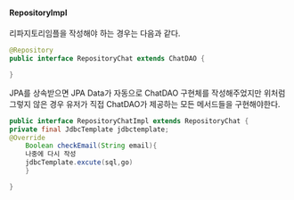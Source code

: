 #### RepositoryImpl

리파지토리임플을 작성해야 하는 경우는 다음과 같다.

```java
@Repository
public interface RepositoryChat extends ChatDAO {

}
```

JPA를 상속받으면 JPA Data가 자동으로 ChatDAO 구현체를 작성해주었지만 위처럼 그렇지 않은 경우 유저가 직접 ChatDAO가 제공하는 모든 메서드들을 구현해야한다.

```java
public interface RepositoryChatImpl extends RepositoryChat {
private final JdbcTemplate jdbctemplate;
@Override
	Boolean checkEmail(String email){
	나중에 다시 작성
	jdbcTemplate.excute(sql,go)
	}

}
```